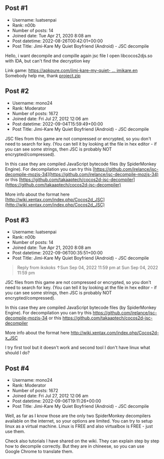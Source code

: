 ## Post #1
- Username: luatsenpai
- Rank: n00b
- Number of posts: 14
- Joined date: Tue Apr 21, 2020 8:08 am
- Post datetime: 2022-08-26T00:42:01+00:00
- Post Title: Jimi-Kare My Quiet Boyfriend (Android) - JSC decompile

Hello, i want decompile and compille again jsc file
I open libcocos2djs.so with IDA, but can't find the decryption key


Link game: [https://apkpure.com/jimi-kare-my-quiet- ... imikare.en](https://apkpure.com/jimi-kare-my-quiet-boyfriend/jp.seec.sim.zimikare.en)
Somebody help me, thank
[project.zip](https://xentaxbackup.github.io/file/22698_project.zip)
## Post #2
- Username: mono24
- Rank: Moderator
- Number of posts: 1672
- Joined date: Fri Jul 27, 2012 12:06 am
- Post datetime: 2022-09-04T15:59:49+00:00
- Post Title: Jimi-Kare My Quiet Boyfriend (Android) - JSC decompile

JSC files from this game are not compressed or encrypted, so you don't need to search for key.
(You can tell it by looking at the file in hex editor - if you can see some strings, then JSC is probably NOT encrypted/compressed).

In this case they are compiled JavaScript bytecode files (by SpiderMonkey Engine).
For decompilation you can try this [https://github.com/irelance/jsc-decompile-mozjs-34](https://github.com/irelance/jsc-decompile-mozjs-34)
or this [https://github.com/takaaptech/cocos2d-jsc-decompiler](https://github.com/takaaptech/cocos2d-jsc-decompiler)

More info about the format here [http://wiki.xentax.com/index.php/Cocos2d_JSC](http://wiki.xentax.com/index.php/Cocos2d_JSC)
## Post #3
- Username: luatsenpai
- Rank: n00b
- Number of posts: 14
- Joined date: Tue Apr 21, 2020 8:08 am
- Post datetime: 2022-09-06T00:35:51+00:00
- Post Title: Jimi-Kare My Quiet Boyfriend (Android) - JSC decompile

> Reply from ikskoks ↑Sun Sep 04, 2022 11:59 pm at Sun Sep 04, 2022 11:59 pm
>
> 
JSC files from this game are not compressed or encrypted, so you don't need to search for key.
(You can tell it by looking at the file in hex editor - if you can see some strings, then JSC is probably NOT encrypted/compressed).

In this case they are compiled JavaScript bytecode files (by SpiderMonkey Engine).
For decompilation you can try this https://github.com/irelance/jsc-decompile-mozjs-34
or this https://github.com/takaaptech/cocos2d-jsc-decompiler

More info about the format here http://wiki.xentax.com/index.php/Cocos2d-x_JSC

I try first tool but it doesn't work and second tool I don't have linux
what should I do?
## Post #4
- Username: mono24
- Rank: Moderator
- Number of posts: 1672
- Joined date: Fri Jul 27, 2012 12:06 am
- Post datetime: 2022-09-06T19:11:26+00:00
- Post Title: Jimi-Kare My Quiet Boyfriend (Android) - JSC decompile

Well, as far as I know those are the only two SpiderMonkey decompilers available on the internet, so your options are limited.
You can try to setup linux as a virtual machine. Linux is FREE and also virtualbox is FREE - just use them. 

Check also tutorials I have shared on the wiki. They can explain step by step how to decompile correctly.
But they are in chineese, so you can use Google Chrome to translate them.
